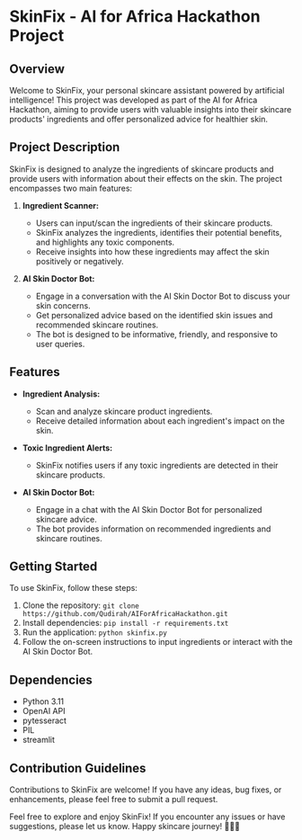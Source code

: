 # SkinFix - AI for Africa Hackathon Project

## Overview

Welcome to SkinFix, your personal skincare assistant powered by artificial intelligence! This project was developed as part of the AI for Africa Hackathon, aiming to provide users with valuable insights into their skincare products' ingredients and offer personalized advice for healthier skin.

## Project Description

SkinFix is designed to analyze the ingredients of skincare products and provide users with information about their effects on the skin. The project encompasses two main features:

1. **Ingredient Scanner:**
   - Users can input/scan the ingredients of their skincare products.
   - SkinFix analyzes the ingredients, identifies their potential benefits, and highlights any toxic components.
   - Receive insights into how these ingredients may affect the skin positively or negatively.

2. **AI Skin Doctor Bot:**
   - Engage in a conversation with the AI Skin Doctor Bot to discuss your skin concerns.
   - Get personalized advice based on the identified skin issues and recommended skincare routines.
   - The bot is designed to be informative, friendly, and responsive to user queries.

## Features

- **Ingredient Analysis:**
  - Scan and analyze skincare product ingredients.
  - Receive detailed information about each ingredient's impact on the skin.

- **Toxic Ingredient Alerts:**
  - SkinFix notifies users if any toxic ingredients are detected in their skincare products.

- **AI Skin Doctor Bot:**
  - Engage in a chat with the AI Skin Doctor Bot for personalized skincare advice.
  - The bot provides information on recommended ingredients and skincare routines.

## Getting Started

To use SkinFix, follow these steps:

1. Clone the repository: `git clone https://github.com/Qudirah/AIForAfricaHackathon.git`
2. Install dependencies: `pip install -r requirements.txt`
3. Run the application: `python skinfix.py`
4. Follow the on-screen instructions to input ingredients or interact with the AI Skin Doctor Bot.

## Dependencies

- Python 3.11
- OpenAI API
- pytesseract
- PIL
- streamlit

## Contribution Guidelines

Contributions to SkinFix are welcome! If you have any ideas, bug fixes, or enhancements, please feel free to submit a pull request.

Feel free to explore and enjoy SkinFix! If you encounter any issues or have suggestions, please let us know. Happy skincare journey! 🌸💆‍♂️
